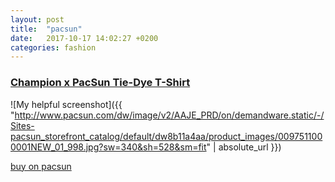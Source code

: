 ```yaml
---
layout: post
title:  "pacsun"
date:   2017-10-17 14:02:27 +0200
categories: fashion
---
```


### [Champion x PacSun Tie-Dye T-Shirt][champion]

![My helpful screenshot]({{ "http://www.pacsun.com/dw/image/v2/AAJE_PRD/on/demandware.static/-/Sites-pacsun_storefront_catalog/default/dw8b11a4aa/product_images/0097511000001NEW_01_998.jpg?sw=340&sh=528&sm=fit" | absolute_url }})

[buy on pacsun][champion]

[champion]: http://www.pacsun.com/champion/x-pacsun-tie-dye-t-shirt-0097511000001.html?cgid=champion&start=8&dwvar_0097511000001_color=998

